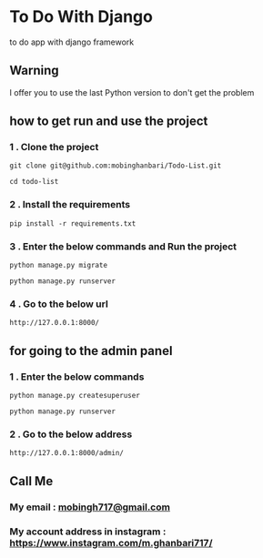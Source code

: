 # To Do With Django


to do app with django framework

## Warning

I offer you to use the last Python version to don't get the problem

## how to get run and use the project

### 1 . Clone the project 

```
git clone git@github.com:mobinghanbari/Todo-List.git
```

```
cd todo-list
```

### 2 . Install the requirements 

```
pip install -r requirements.txt
```


### 3 . Enter the below commands and Run the project

```
python manage.py migrate
```
```
python manage.py runserver
```

### 4 . Go to the below url

```
http://127.0.0.1:8000/
```

## for going to the admin panel

### 1 . Enter the below commands

```
python manage.py createsuperuser
```
```
python manage.py runserver
```

### 2 . Go to the below address

```
http://127.0.0.1:8000/admin/
```

## Call Me

### My email : mobingh717@gmail.com


### My account address in instagram : https://www.instagram.com/m.ghanbari717/

